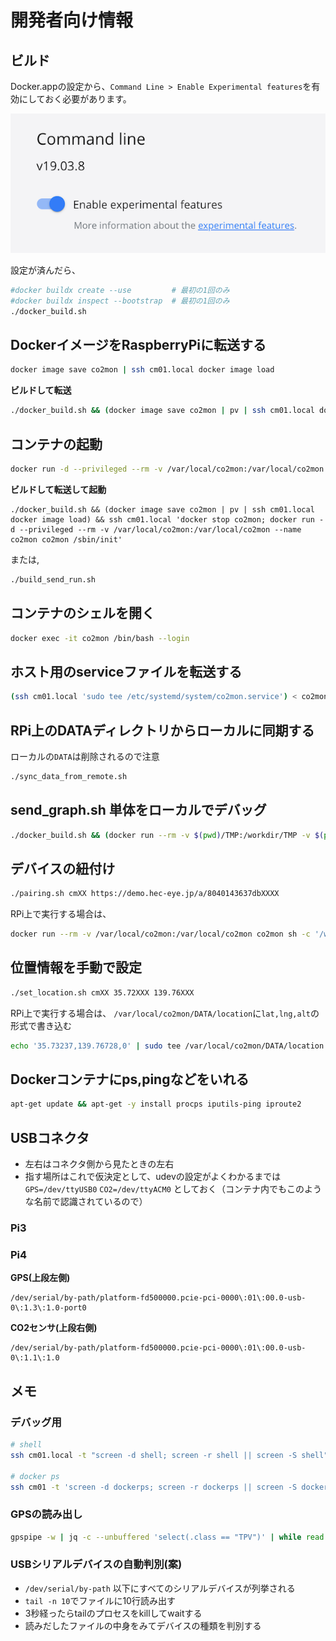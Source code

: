 # 開発者向け情報

## ビルド

Docker.appの設定から、`Command Line > Enable Experimental features`を有効にしておく必要があります。

![enable_experimental_feature](docker_config.png)

設定が済んだら、

```sh
#docker buildx create --use         # 最初の1回のみ
#docker buildx inspect --bootstrap  # 最初の1回のみ
./docker_build.sh
```

## DockerイメージをRaspberryPiに転送する

```sh
docker image save co2mon | ssh cm01.local docker image load
```

**ビルドして転送**

```sh
./docker_build.sh && (docker image save co2mon | pv | ssh cm01.local docker image load)
```

## コンテナの起動

```sh
docker run -d --privileged --rm -v /var/local/co2mon:/var/local/co2mon --name co2mon co2mon /sbin/init
```

**ビルドして転送して起動**

```
./docker_build.sh && (docker image save co2mon | pv | ssh cm01.local docker image load) && ssh cm01.local 'docker stop co2mon; docker run -d --privileged --rm -v /var/local/co2mon:/var/local/co2mon --name co2mon co2mon /sbin/init'
```

または,

```sh
./build_send_run.sh
```

## コンテナのシェルを開く

```sh
docker exec -it co2mon /bin/bash --login
```

## ホスト用のserviceファイルを転送する

```sh
(ssh cm01.local 'sudo tee /etc/systemd/system/co2mon.service') < co2mon.service
```

## RPi上のDATAディレクトリからローカルに同期する

ローカルの`DATA`は削除されるので注意

```sh
./sync_data_from_remote.sh
```

## send_graph.sh 単体をローカルでデバッグ

```sh
./docker_build.sh && (docker run --rm -v $(pwd)/TMP:/workdir/TMP -v $(pwd)/DATA:/var/local/co2mon/DATA co2mon sh -x /workdir/app/send_graph.sh)
```

## デバイスの紐付け

```sh
./pairing.sh cmXX https://demo.hec-eye.jp/a/8040143637dbXXXX
```

RPi上で実行する場合は、

```sh
docker run --rm -v /var/local/co2mon:/var/local/co2mon co2mon sh -c '/workdir/app/get_endpoint_info.sh https://demo.hec-eye.jp/a/XXXXXXXXXXXXXX > /var/local/co2mon/DATA/endpoint_info'
```


## 位置情報を手動で設定

```sh
./set_location.sh cmXX 35.72XXX 139.76XXX
```

RPi上で実行する場合は、
`/var/local/co2mon/DATA/location`に`lat,lng,alt`の形式で書き込む

```sh
echo '35.73237,139.76728,0' | sudo tee /var/local/co2mon/DATA/location
```

## Dockerコンテナにps,pingなどをいれる

```sh
apt-get update && apt-get -y install procps iputils-ping iproute2
```

## USBコネクタ

- 左右はコネクタ側から見たときの左右
- 指す場所はこれで仮決定として、udevの設定がよくわかるまでは `GPS=/dev/ttyUSB0` `CO2=/dev/ttyACM0` としておく（コンテナ内でもこのような名前で認識されているので）

### Pi3

### Pi4

**GPS(上段左側)**

```
/dev/serial/by-path/platform-fd500000.pcie-pci-0000\:01\:00.0-usb-0\:1.3\:1.0-port0
```

**CO2センサ(上段右側)**

```
/dev/serial/by-path/platform-fd500000.pcie-pci-0000\:01\:00.0-usb-0\:1.1\:1.0
```

## メモ

### デバッグ用

```sh
# shell
ssh cm01.local -t "screen -d shell; screen -r shell || screen -S shell"

# docker ps
ssh cm01 -t 'screen -d dockerps; screen -r dockerps || screen -S dockerps sh -c "while :; do r=\$(docker ps); clear; echo \"\${r}\"; sleep 5; done"'
```

### GPSの読み出し

```sh
gpspipe -w | jq -c --unbuffered 'select(.class == "TPV")' | while read -r l; do printf '%s %s\n' "$(date +%s)" "${l}"; done
```

### USBシリアルデバイスの自動判別(案)

- `/dev/serial/by-path` 以下にすべてのシリアルデバイスが列挙される
- `tail -n 10`でファイルに10行読み出す
- 3秒経ったらtailのプロセスをkillしてwaitする
- 読みだしたファイルの中身をみてデバイスの種類を判別する
